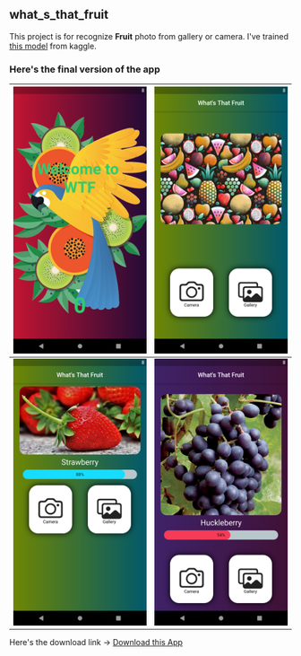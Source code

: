 ## what_s_that_fruit

This project is for recognize **Fruit** photo from gallery or camera. I've trained [this model](https://www.kaggle.com/moltean/fruits) from kaggle. 

### Here's the final version of the app

| ![ScreenShot 1](assets/images/screenshot/ss1.png) | ![ScreenShot 2](assets/images/screenshot/ss2.png) |
| ------------------------------------------------------------ | ------------------------------------------------------------ |
| ![ScreenShot 3](assets/images/screenshot/ss3.png) | ![ScreenShot 4](assets/images/screenshot/ss4.png) |



Here's the download link -> [Download this App](https://www.amazon.com/gp/product/B08LCBJSCZ)
